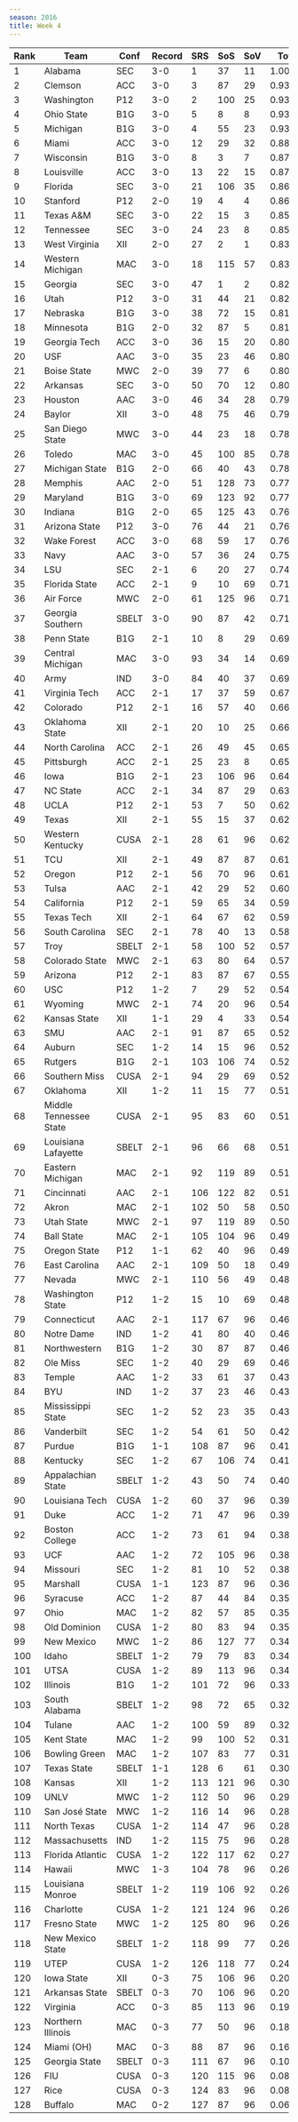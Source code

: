 ```yaml
---
season: 2016
title: Week 4
---
```

<table class="display"><thead><tr><th>Rank</th><th>Team</th><th>Conf</th><th>Record</th><th>SRS</th><th>SoS</th><th>SoV</th><th>Total</th></tr></thead><tbody>
<tr><td>1</td><td>Alabama</td><td>SEC</td><td>3-0</td><td>1</td><td>37</td><td>11</td><td>1.00000</td></tr>
<tr><td>2</td><td>Clemson</td><td>ACC</td><td>3-0</td><td>3</td><td>87</td><td>29</td><td>0.93905</td></tr>
<tr><td>3</td><td>Washington</td><td>P12</td><td>3-0</td><td>2</td><td>100</td><td>25</td><td>0.93440</td></tr>
<tr><td>4</td><td>Ohio State</td><td>B1G</td><td>3-0</td><td>5</td><td>8</td><td>8</td><td>0.93109</td></tr>
<tr><td>5</td><td>Michigan</td><td>B1G</td><td>3-0</td><td>4</td><td>55</td><td>23</td><td>0.93014</td></tr>
<tr><td>6</td><td>Miami</td><td>ACC</td><td>3-0</td><td>12</td><td>29</td><td>32</td><td>0.88237</td></tr>
<tr><td>7</td><td>Wisconsin</td><td>B1G</td><td>3-0</td><td>8</td><td>3</td><td>7</td><td>0.87578</td></tr>
<tr><td>8</td><td>Louisville</td><td>ACC</td><td>3-0</td><td>13</td><td>22</td><td>15</td><td>0.87107</td></tr>
<tr><td>9</td><td>Florida</td><td>SEC</td><td>3-0</td><td>21</td><td>106</td><td>35</td><td>0.86278</td></tr>
<tr><td>10</td><td>Stanford</td><td>P12</td><td>2-0</td><td>19</td><td>4</td><td>4</td><td>0.86262</td></tr>
<tr><td>11</td><td>Texas A&M</td><td>SEC</td><td>3-0</td><td>22</td><td>15</td><td>3</td><td>0.85735</td></tr>
<tr><td>12</td><td>Tennessee</td><td>SEC</td><td>3-0</td><td>24</td><td>23</td><td>8</td><td>0.85409</td></tr>
<tr><td>13</td><td>West Virginia</td><td>XII</td><td>2-0</td><td>27</td><td>2</td><td>1</td><td>0.83450</td></tr>
<tr><td>14</td><td>Western Michigan</td><td>MAC</td><td>3-0</td><td>18</td><td>115</td><td>57</td><td>0.83025</td></tr>
<tr><td>15</td><td>Georgia</td><td>SEC</td><td>3-0</td><td>47</td><td>1</td><td>2</td><td>0.82572</td></tr>
<tr><td>16</td><td>Utah</td><td>P12</td><td>3-0</td><td>31</td><td>44</td><td>21</td><td>0.82045</td></tr>
<tr><td>17</td><td>Nebraska</td><td>B1G</td><td>3-0</td><td>38</td><td>72</td><td>15</td><td>0.81898</td></tr>
<tr><td>18</td><td>Minnesota</td><td>B1G</td><td>2-0</td><td>32</td><td>87</td><td>5</td><td>0.81424</td></tr>
<tr><td>19</td><td>Georgia Tech</td><td>ACC</td><td>3-0</td><td>36</td><td>15</td><td>20</td><td>0.80991</td></tr>
<tr><td>20</td><td>USF</td><td>AAC</td><td>3-0</td><td>35</td><td>23</td><td>46</td><td>0.80817</td></tr>
<tr><td>21</td><td>Boise State</td><td>MWC</td><td>2-0</td><td>39</td><td>77</td><td>6</td><td>0.80320</td></tr>
<tr><td>22</td><td>Arkansas</td><td>SEC</td><td>3-0</td><td>50</td><td>70</td><td>12</td><td>0.80191</td></tr>
<tr><td>23</td><td>Houston</td><td>AAC</td><td>3-0</td><td>46</td><td>34</td><td>28</td><td>0.79722</td></tr>
<tr><td>24</td><td>Baylor</td><td>XII</td><td>3-0</td><td>48</td><td>75</td><td>46</td><td>0.79475</td></tr>
<tr><td>25</td><td>San Diego State</td><td>MWC</td><td>3-0</td><td>44</td><td>23</td><td>18</td><td>0.78972</td></tr>
<tr><td>26</td><td>Toledo</td><td>MAC</td><td>3-0</td><td>45</td><td>100</td><td>85</td><td>0.78673</td></tr>
<tr><td>27</td><td>Michigan State</td><td>B1G</td><td>2-0</td><td>66</td><td>40</td><td>43</td><td>0.78507</td></tr>
<tr><td>28</td><td>Memphis</td><td>AAC</td><td>2-0</td><td>51</td><td>128</td><td>73</td><td>0.77472</td></tr>
<tr><td>29</td><td>Maryland</td><td>B1G</td><td>3-0</td><td>69</td><td>123</td><td>92</td><td>0.77090</td></tr>
<tr><td>30</td><td>Indiana</td><td>B1G</td><td>2-0</td><td>65</td><td>125</td><td>43</td><td>0.76994</td></tr>
<tr><td>31</td><td>Arizona State</td><td>P12</td><td>3-0</td><td>76</td><td>44</td><td>21</td><td>0.76626</td></tr>
<tr><td>32</td><td>Wake Forest</td><td>ACC</td><td>3-0</td><td>68</td><td>59</td><td>17</td><td>0.76164</td></tr>
<tr><td>33</td><td>Navy</td><td>AAC</td><td>3-0</td><td>57</td><td>36</td><td>24</td><td>0.75447</td></tr>
<tr><td>34</td><td>LSU</td><td>SEC</td><td>2-1</td><td>6</td><td>20</td><td>27</td><td>0.74133</td></tr>
<tr><td>35</td><td>Florida State</td><td>ACC</td><td>2-1</td><td>9</td><td>10</td><td>69</td><td>0.71958</td></tr>
<tr><td>36</td><td>Air Force</td><td>MWC</td><td>2-0</td><td>61</td><td>125</td><td>96</td><td>0.71903</td></tr>
<tr><td>37</td><td>Georgia Southern</td><td>SBELT</td><td>3-0</td><td>90</td><td>87</td><td>42</td><td>0.71022</td></tr>
<tr><td>38</td><td>Penn State</td><td>B1G</td><td>2-1</td><td>10</td><td>8</td><td>29</td><td>0.69995</td></tr>
<tr><td>39</td><td>Central Michigan</td><td>MAC</td><td>3-0</td><td>93</td><td>34</td><td>14</td><td>0.69940</td></tr>
<tr><td>40</td><td>Army</td><td>IND</td><td>3-0</td><td>84</td><td>40</td><td>37</td><td>0.69061</td></tr>
<tr><td>41</td><td>Virginia Tech</td><td>ACC</td><td>2-1</td><td>17</td><td>37</td><td>59</td><td>0.67544</td></tr>
<tr><td>42</td><td>Colorado</td><td>P12</td><td>2-1</td><td>16</td><td>57</td><td>40</td><td>0.66401</td></tr>
<tr><td>43</td><td>Oklahoma State</td><td>XII</td><td>2-1</td><td>20</td><td>10</td><td>25</td><td>0.66171</td></tr>
<tr><td>44</td><td>North Carolina</td><td>ACC</td><td>2-1</td><td>26</td><td>49</td><td>45</td><td>0.65362</td></tr>
<tr><td>45</td><td>Pittsburgh</td><td>ACC</td><td>2-1</td><td>25</td><td>23</td><td>8</td><td>0.65162</td></tr>
<tr><td>46</td><td>Iowa</td><td>B1G</td><td>2-1</td><td>23</td><td>106</td><td>96</td><td>0.64391</td></tr>
<tr><td>47</td><td>NC State</td><td>ACC</td><td>2-1</td><td>34</td><td>87</td><td>29</td><td>0.63300</td></tr>
<tr><td>48</td><td>UCLA</td><td>P12</td><td>2-1</td><td>53</td><td>7</td><td>50</td><td>0.62860</td></tr>
<tr><td>49</td><td>Texas</td><td>XII</td><td>2-1</td><td>55</td><td>15</td><td>37</td><td>0.62645</td></tr>
<tr><td>50</td><td>Western Kentucky</td><td>CUSA</td><td>2-1</td><td>28</td><td>61</td><td>96</td><td>0.62271</td></tr>
<tr><td>51</td><td>TCU</td><td>XII</td><td>2-1</td><td>49</td><td>87</td><td>87</td><td>0.61624</td></tr>
<tr><td>52</td><td>Oregon</td><td>P12</td><td>2-1</td><td>56</td><td>70</td><td>96</td><td>0.61409</td></tr>
<tr><td>53</td><td>Tulsa</td><td>AAC</td><td>2-1</td><td>42</td><td>29</td><td>52</td><td>0.60071</td></tr>
<tr><td>54</td><td>California</td><td>P12</td><td>2-1</td><td>59</td><td>65</td><td>34</td><td>0.59812</td></tr>
<tr><td>55</td><td>Texas Tech</td><td>XII</td><td>2-1</td><td>64</td><td>67</td><td>62</td><td>0.59379</td></tr>
<tr><td>56</td><td>South Carolina</td><td>SEC</td><td>2-1</td><td>78</td><td>40</td><td>13</td><td>0.58134</td></tr>
<tr><td>57</td><td>Troy</td><td>SBELT</td><td>2-1</td><td>58</td><td>100</td><td>52</td><td>0.57598</td></tr>
<tr><td>58</td><td>Colorado State</td><td>MWC</td><td>2-1</td><td>63</td><td>80</td><td>64</td><td>0.57342</td></tr>
<tr><td>59</td><td>Arizona</td><td>P12</td><td>2-1</td><td>83</td><td>87</td><td>67</td><td>0.55971</td></tr>
<tr><td>60</td><td>USC</td><td>P12</td><td>1-2</td><td>7</td><td>29</td><td>52</td><td>0.54909</td></tr>
<tr><td>61</td><td>Wyoming</td><td>MWC</td><td>2-1</td><td>74</td><td>20</td><td>96</td><td>0.54586</td></tr>
<tr><td>62</td><td>Kansas State</td><td>XII</td><td>1-1</td><td>29</td><td>4</td><td>33</td><td>0.54056</td></tr>
<tr><td>63</td><td>SMU</td><td>AAC</td><td>2-1</td><td>91</td><td>87</td><td>65</td><td>0.52779</td></tr>
<tr><td>64</td><td>Auburn</td><td>SEC</td><td>1-2</td><td>14</td><td>15</td><td>96</td><td>0.52505</td></tr>
<tr><td>65</td><td>Rutgers</td><td>B1G</td><td>2-1</td><td>103</td><td>106</td><td>74</td><td>0.52246</td></tr>
<tr><td>66</td><td>Southern Miss</td><td>CUSA</td><td>2-1</td><td>94</td><td>29</td><td>69</td><td>0.52124</td></tr>
<tr><td>67</td><td>Oklahoma</td><td>XII</td><td>1-2</td><td>11</td><td>15</td><td>77</td><td>0.51991</td></tr>
<tr><td>68</td><td>Middle Tennessee State</td><td>CUSA</td><td>2-1</td><td>95</td><td>83</td><td>60</td><td>0.51894</td></tr>
<tr><td>69</td><td>Louisiana Lafayette</td><td>SBELT</td><td>2-1</td><td>96</td><td>66</td><td>68</td><td>0.51523</td></tr>
<tr><td>70</td><td>Eastern Michigan</td><td>MAC</td><td>2-1</td><td>92</td><td>119</td><td>89</td><td>0.51237</td></tr>
<tr><td>71</td><td>Cincinnati</td><td>AAC</td><td>2-1</td><td>106</td><td>122</td><td>82</td><td>0.51149</td></tr>
<tr><td>72</td><td>Akron</td><td>MAC</td><td>2-1</td><td>102</td><td>50</td><td>58</td><td>0.50828</td></tr>
<tr><td>73</td><td>Utah State</td><td>MWC</td><td>2-1</td><td>97</td><td>119</td><td>89</td><td>0.50750</td></tr>
<tr><td>74</td><td>Ball State</td><td>MAC</td><td>2-1</td><td>105</td><td>104</td><td>96</td><td>0.49532</td></tr>
<tr><td>75</td><td>Oregon State</td><td>P12</td><td>1-1</td><td>62</td><td>40</td><td>96</td><td>0.49519</td></tr>
<tr><td>76</td><td>East Carolina</td><td>AAC</td><td>2-1</td><td>109</td><td>50</td><td>18</td><td>0.49376</td></tr>
<tr><td>77</td><td>Nevada</td><td>MWC</td><td>2-1</td><td>110</td><td>56</td><td>49</td><td>0.48413</td></tr>
<tr><td>78</td><td>Washington State</td><td>P12</td><td>1-2</td><td>15</td><td>10</td><td>69</td><td>0.48233</td></tr>
<tr><td>79</td><td>Connecticut</td><td>AAC</td><td>2-1</td><td>117</td><td>67</td><td>96</td><td>0.46652</td></tr>
<tr><td>80</td><td>Notre Dame</td><td>IND</td><td>1-2</td><td>41</td><td>80</td><td>40</td><td>0.46370</td></tr>
<tr><td>81</td><td>Northwestern</td><td>B1G</td><td>1-2</td><td>30</td><td>87</td><td>87</td><td>0.46020</td></tr>
<tr><td>82</td><td>Ole Miss</td><td>SEC</td><td>1-2</td><td>40</td><td>29</td><td>69</td><td>0.46008</td></tr>
<tr><td>83</td><td>Temple</td><td>AAC</td><td>1-2</td><td>33</td><td>61</td><td>37</td><td>0.43703</td></tr>
<tr><td>84</td><td>BYU</td><td>IND</td><td>1-2</td><td>37</td><td>23</td><td>46</td><td>0.43683</td></tr>
<tr><td>85</td><td>Mississippi State</td><td>SEC</td><td>1-2</td><td>52</td><td>23</td><td>35</td><td>0.43044</td></tr>
<tr><td>86</td><td>Vanderbilt</td><td>SEC</td><td>1-2</td><td>54</td><td>61</td><td>50</td><td>0.42023</td></tr>
<tr><td>87</td><td>Purdue</td><td>B1G</td><td>1-1</td><td>108</td><td>87</td><td>96</td><td>0.41187</td></tr>
<tr><td>88</td><td>Kentucky</td><td>SEC</td><td>1-2</td><td>67</td><td>106</td><td>74</td><td>0.41004</td></tr>
<tr><td>89</td><td>Appalachian State</td><td>SBELT</td><td>1-2</td><td>43</td><td>50</td><td>74</td><td>0.40916</td></tr>
<tr><td>90</td><td>Louisiana Tech</td><td>CUSA</td><td>1-2</td><td>60</td><td>37</td><td>96</td><td>0.39835</td></tr>
<tr><td>91</td><td>Duke</td><td>ACC</td><td>1-2</td><td>71</td><td>47</td><td>96</td><td>0.39699</td></tr>
<tr><td>92</td><td>Boston College</td><td>ACC</td><td>1-2</td><td>73</td><td>61</td><td>94</td><td>0.38631</td></tr>
<tr><td>93</td><td>UCF</td><td>AAC</td><td>1-2</td><td>72</td><td>105</td><td>96</td><td>0.38609</td></tr>
<tr><td>94</td><td>Missouri</td><td>SEC</td><td>1-2</td><td>81</td><td>10</td><td>52</td><td>0.38422</td></tr>
<tr><td>95</td><td>Marshall</td><td>CUSA</td><td>1-1</td><td>123</td><td>87</td><td>96</td><td>0.36967</td></tr>
<tr><td>96</td><td>Syracuse</td><td>ACC</td><td>1-2</td><td>87</td><td>44</td><td>84</td><td>0.35619</td></tr>
<tr><td>97</td><td>Ohio</td><td>MAC</td><td>1-2</td><td>82</td><td>57</td><td>85</td><td>0.35605</td></tr>
<tr><td>98</td><td>Old Dominion</td><td>CUSA</td><td>1-2</td><td>80</td><td>83</td><td>94</td><td>0.35381</td></tr>
<tr><td>99</td><td>New Mexico</td><td>MWC</td><td>1-2</td><td>86</td><td>127</td><td>77</td><td>0.34875</td></tr>
<tr><td>100</td><td>Idaho</td><td>SBELT</td><td>1-2</td><td>79</td><td>79</td><td>83</td><td>0.34672</td></tr>
<tr><td>101</td><td>UTSA</td><td>CUSA</td><td>1-2</td><td>89</td><td>113</td><td>96</td><td>0.34237</td></tr>
<tr><td>102</td><td>Illinois</td><td>B1G</td><td>1-2</td><td>101</td><td>72</td><td>96</td><td>0.33462</td></tr>
<tr><td>103</td><td>South Alabama</td><td>SBELT</td><td>1-2</td><td>98</td><td>72</td><td>65</td><td>0.32531</td></tr>
<tr><td>104</td><td>Tulane</td><td>AAC</td><td>1-2</td><td>100</td><td>59</td><td>89</td><td>0.32157</td></tr>
<tr><td>105</td><td>Kent State</td><td>MAC</td><td>1-2</td><td>99</td><td>100</td><td>52</td><td>0.31675</td></tr>
<tr><td>106</td><td>Bowling Green</td><td>MAC</td><td>1-2</td><td>107</td><td>83</td><td>77</td><td>0.31117</td></tr>
<tr><td>107</td><td>Texas State</td><td>SBELT</td><td>1-1</td><td>128</td><td>6</td><td>61</td><td>0.30775</td></tr>
<tr><td>108</td><td>Kansas</td><td>XII</td><td>1-2</td><td>113</td><td>121</td><td>96</td><td>0.30190</td></tr>
<tr><td>109</td><td>UNLV</td><td>MWC</td><td>1-2</td><td>112</td><td>50</td><td>96</td><td>0.29299</td></tr>
<tr><td>110</td><td>San José State</td><td>MWC</td><td>1-2</td><td>116</td><td>14</td><td>96</td><td>0.28684</td></tr>
<tr><td>111</td><td>North Texas</td><td>CUSA</td><td>1-2</td><td>114</td><td>47</td><td>96</td><td>0.28365</td></tr>
<tr><td>112</td><td>Massachusetts</td><td>IND</td><td>1-2</td><td>115</td><td>75</td><td>96</td><td>0.28175</td></tr>
<tr><td>113</td><td>Florida Atlantic</td><td>CUSA</td><td>1-2</td><td>122</td><td>117</td><td>62</td><td>0.27096</td></tr>
<tr><td>114</td><td>Hawaii</td><td>MWC</td><td>1-3</td><td>104</td><td>78</td><td>96</td><td>0.26996</td></tr>
<tr><td>115</td><td>Louisiana Monroe</td><td>SBELT</td><td>1-2</td><td>119</td><td>106</td><td>92</td><td>0.26658</td></tr>
<tr><td>116</td><td>Charlotte</td><td>CUSA</td><td>1-2</td><td>121</td><td>124</td><td>96</td><td>0.26511</td></tr>
<tr><td>117</td><td>Fresno State</td><td>MWC</td><td>1-2</td><td>125</td><td>80</td><td>96</td><td>0.26429</td></tr>
<tr><td>118</td><td>New Mexico State</td><td>SBELT</td><td>1-2</td><td>118</td><td>99</td><td>77</td><td>0.26374</td></tr>
<tr><td>119</td><td>UTEP</td><td>CUSA</td><td>1-2</td><td>126</td><td>118</td><td>77</td><td>0.24969</td></tr>
<tr><td>120</td><td>Iowa State</td><td>XII</td><td>0-3</td><td>75</td><td>106</td><td>96</td><td>0.20397</td></tr>
<tr><td>121</td><td>Arkansas State</td><td>SBELT</td><td>0-3</td><td>70</td><td>106</td><td>96</td><td>0.20157</td></tr>
<tr><td>122</td><td>Virginia</td><td>ACC</td><td>0-3</td><td>85</td><td>113</td><td>96</td><td>0.19092</td></tr>
<tr><td>123</td><td>Northern Illinois</td><td>MAC</td><td>0-3</td><td>77</td><td>50</td><td>96</td><td>0.18271</td></tr>
<tr><td>124</td><td>Miami (OH)</td><td>MAC</td><td>0-3</td><td>88</td><td>87</td><td>96</td><td>0.16189</td></tr>
<tr><td>125</td><td>Georgia State</td><td>SBELT</td><td>0-3</td><td>111</td><td>67</td><td>96</td><td>0.10857</td></tr>
<tr><td>126</td><td>FIU</td><td>CUSA</td><td>0-3</td><td>120</td><td>115</td><td>96</td><td>0.08578</td></tr>
<tr><td>127</td><td>Rice</td><td>CUSA</td><td>0-3</td><td>124</td><td>83</td><td>96</td><td>0.08104</td></tr>
<tr><td>128</td><td>Buffalo</td><td>MAC</td><td>0-2</td><td>127</td><td>87</td><td>96</td><td>0.06410</td></tr>
</tbody></table>
